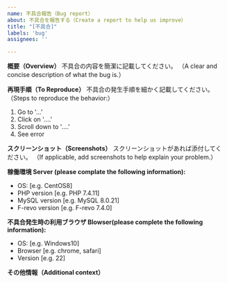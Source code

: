 ```yaml
---
name: 不具合報告（Bug report）
about: 不具合を報告する（Create a report to help us improve）
title: "[不具合]"
labels: 'bug'
assignees: ''

---
```


**概要（Overview）**
不具合の内容を簡潔に記載してください。
（A clear and concise description of what the bug is.）

**再現手順（To Reproduce）**
不具合の発生手順を細かく記載してください。
（Steps to reproduce the behavior:）
1. Go to '...'
1. Click on '....'
1. Scroll down to '....'
1. See error

**スクリーンショット（Screenshots）**
スクリーンショットがあれば添付してください。
（If applicable, add screenshots to help explain your problem.）

**稼働環境 Server (please complate the following information):**
- OS: [e.g. CentOS8]
- PHP version [e.g. PHP 7.4.11]
- MySQL version [e.g. MySQL 8.0.21]
- F-revo version [e.g. F-revo 7.4.0]

**不具合発生時の利用ブラウザ Blowser(please complete the following information):**
- OS: [e.g. Windows10]
- Browser [e.g. chrome, safari]
- Version [e.g. 22]

**その他情報（Additional context）**
